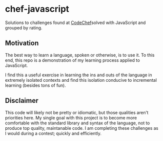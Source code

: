 # chef-javascript
Solutions to challenges found at [CodeChef](https://www.codechef.com/problems/school/)solved with JavaScript and grouped by rating.

## Motivation
The best way to learn a language, spoken or otherwise, is to use it. To this end, this repo is a demonstration of my learning process applied to JavaScript.

I find this a useful exercise in learning the ins and outs of the language in extremely isolated contexts and find this isolation conducive to incremental learning (besides tons of fun).

## Disclaimer
This code will likely not be pretty or idiomatic, but those qualities aren't priorities here. My single goal with this project is to become more comfortable with the standard library and syntax of the language, not to produce top quality, maintanable code. I am completing these challenges as I would during a contest; quickly and efficiently.
